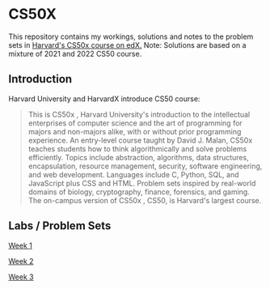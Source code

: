 # CS50X
This repository contains my workings, solutions and notes to the problem sets in [Harvard's CS50x course on edX.](https://www.edx.org/course/introduction-computer-science-harvardx-cs50x)
Note: Solutions are based on a mixture of 2021 and 2022 CS50 course.
## Introduction
Harvard University and HarvardX introduce CS50 course:
> This is CS50x , Harvard University's introduction to the intellectual enterprises of computer science and the art of programming for majors and non-majors alike, with or without prior programming experience. An entry-level course taught by David J. Malan, CS50x teaches students how to think algorithmically and solve problems efficiently. Topics include abstraction, algorithms, data structures, encapsulation, resource management, security, software engineering, and web development. Languages include C, Python, SQL, and JavaScript plus CSS and HTML. Problem sets inspired by real-world domains of biology, cryptography, finance, forensics, and gaming. The on-campus version of CS50x , CS50, is Harvard's largest course.

## Labs / Problem Sets
[Week 1](https://github.com/showss54/CS50X/tree/main/Week%201)

[Week 2](https://github.com/showss54/CS50X/blob/main/Week%202)

[Week 3](https://github.com/showss54/CS50X/tree/main/Week%203)
